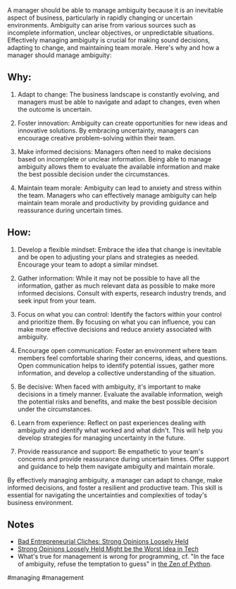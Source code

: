 A manager should be able to manage ambiguity because it is an inevitable aspect of business, particularly in rapidly changing or uncertain environments. Ambiguity can arise from various sources such as incomplete information, unclear objectives, or unpredictable situations. Effectively managing ambiguity is crucial for making sound decisions, adapting to change, and maintaining team morale. Here's why and how a manager should manage ambiguity:

## Why:

1.  Adapt to change: The business landscape is constantly evolving, and managers must be able to navigate and adapt to changes, even when the outcome is uncertain.

2.  Foster innovation: Ambiguity can create opportunities for new ideas and innovative solutions. By embracing uncertainty, managers can encourage creative problem-solving within their team.

3.  Make informed decisions: Managers often need to make decisions based on incomplete or unclear information. Being able to manage ambiguity allows them to evaluate the available information and make the best possible decision under the circumstances.

4.  Maintain team morale: Ambiguity can lead to anxiety and stress within the team. Managers who can effectively manage ambiguity can help maintain team morale and productivity by providing guidance and reassurance during uncertain times.


## How:

1.  Develop a flexible mindset: Embrace the idea that change is inevitable and be open to adjusting your plans and strategies as needed. Encourage your team to adopt a similar mindset.

2.  Gather information: While it may not be possible to have all the information, gather as much relevant data as possible to make more informed decisions. Consult with experts, research industry trends, and seek input from your team.

3.  Focus on what you can control: Identify the factors within your control and prioritize them. By focusing on what you can influence, you can make more effective decisions and reduce anxiety associated with ambiguity.

4.  Encourage open communication: Foster an environment where team members feel comfortable sharing their concerns, ideas, and questions. Open communication helps to identify potential issues, gather more information, and develop a collective understanding of the situation.

5.  Be decisive: When faced with ambiguity, it's important to make decisions in a timely manner. Evaluate the available information, weigh the potential risks and benefits, and make the best possible decision under the circumstances.

6.  Learn from experience: Reflect on past experiences dealing with ambiguity and identify what worked and what didn't. This will help you develop strategies for managing uncertainty in the future.

7.  Provide reassurance and support: Be empathetic to your team's concerns and provide reassurance during uncertain times. Offer support and guidance to help them navigate ambiguity and maintain morale.


By effectively managing ambiguity, a manager can adapt to change, make informed decisions, and foster a resilient and productive team. This skill is essential for navigating the uncertainties and complexities of today's business environment.

## Notes

- [Bad Entrepreneurial Cliches: Strong Opinions Loosely Held](https://feld.com/archives/2019/05/bad-entrepreneurial-cliches-strong-opinions-loosely-held/)
- [Strong Opinions Loosely Held Might be the Worst Idea in Tech](https://medium.com/swlh/strong-opinions-loosely-held-might-be-the-worst-idea-in-tech-c3e65cb512f1)
- What's true for management is wrong for programming, cf. "In the face of ambiguity, refuse the temptation to guess" in [the Zen of Python](https://inventwithpython.com/blog/2018/08/17/the-zen-of-python-explained/).

<!-- Keywords -->
#managing #management
<!-- /Keywords -->
